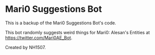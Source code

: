 # Mari0 Suggestions Bot
This is a backup of the Mari0 Suggestions Bot's code.

This bot randomly suggests weird things for Mari0: Alesan's Entities at https://twitter.com/Mari0AE_Bot.

Created by NH1507.
